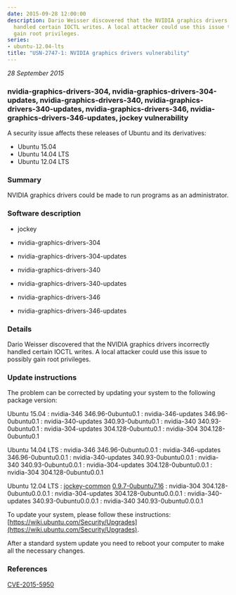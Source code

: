 ```yaml
---
date: 2015-09-28 12:00:00
description: Dario Weisser discovered that the NVIDIA graphics drivers incorrectly
  handled certain IOCTL writes. A local attacker could use this issue to possibly
  gain root privileges.
series:
- ubuntu-12.04-lts
title: "USN-2747-1: NVIDIA graphics drivers vulnerability"
---
```


*28 September 2015*

### nvidia-graphics-drivers-304, nvidia-graphics-drivers-304-updates, nvidia-graphics-drivers-340, nvidia-graphics-drivers-340-updates, nvidia-graphics-drivers-346, nvidia-graphics-drivers-346-updates, jockey vulnerability

A security issue affects these releases of Ubuntu and its derivatives:

* Ubuntu 15.04
* Ubuntu 14.04 LTS
* Ubuntu 12.04 LTS

### Summary

NVIDIA graphics drivers could be made to run programs as an administrator. 

### Software description

* jockey 

* nvidia-graphics-drivers-304 

* nvidia-graphics-drivers-304-updates 

* nvidia-graphics-drivers-340 

* nvidia-graphics-drivers-340-updates 

* nvidia-graphics-drivers-346 

* nvidia-graphics-drivers-346-updates 

### Details

Dario Weisser discovered that the NVIDIA graphics drivers incorrectly handled certain IOCTL writes. A local attacker could use this issue to possibly gain root privileges. 

### Update instructions

The problem can be corrected by updating your system to the following package version:

Ubuntu 15.04
 : nvidia-346 <span>346.96-0ubuntu0.1</span>
 : nvidia-346-updates <span>346.96-0ubuntu0.1</span>
 : nvidia-340-updates <span>340.93-0ubuntu0.1</span>
 : nvidia-340 <span>340.93-0ubuntu0.1</span>
 : nvidia-304-updates <span>304.128-0ubuntu0.1</span>
 : nvidia-304 <span>304.128-0ubuntu0.1</span>

Ubuntu 14.04 LTS
 : nvidia-346 <span>346.96-0ubuntu0.0.1</span>
 : nvidia-346-updates <span>346.96-0ubuntu0.0.1</span>
 : nvidia-340-updates <span>340.93-0ubuntu0.0.1</span>
 : nvidia-340 <span>340.93-0ubuntu0.0.1</span>
 : nvidia-304-updates <span>304.128-0ubuntu0.0.1</span>
 : nvidia-304 <span>304.128-0ubuntu0.0.1</span>

Ubuntu 12.04 LTS
 : [jockey-common](https://launchpad.net/ubuntu/+source/jockey) <span> [0.9.7-0ubuntu7.16](https://launchpad.net/ubuntu/+source/jockey/0.9.7-0ubuntu7.16) </span> 
 : nvidia-304 <span>304.128-0ubuntu0.0.0.1</span>
 : nvidia-304-updates <span>304.128-0ubuntu0.0.0.1</span>
 : nvidia-340-updates <span>340.93-0ubuntu0.0.0.1</span>
 : nvidia-340 <span>340.93-0ubuntu0.0.0.1</span>

To update your system, please follow these instructions: [https://wiki.ubuntu.com/Security/Upgrades](https://wiki.ubuntu.com/Security/Upgrades).

After a standard system update you need to reboot your computer to make all the necessary changes. 

### References

 
 [CVE-2015-5950](http://people.ubuntu.com/~ubuntu-security/cve/CVE-2015-5950)